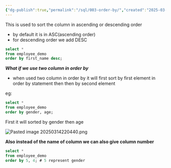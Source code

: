 ```yaml
---
{"dg-publish":true,"permalink":"/sql/003-order-by/","created":"2025-03-14T21:59:30.356+05:30","updated":"2025-03-26T16:14:44.544+05:30"}
---
```


This is used to sort the column in ascending or descending order 
- by default it is in ASC(ascending order)
- for descending order we add DESC

```sql
select *
from employee_demo
order by first_name desc;
```

***What if we use two column in order by***

- when used two column in order by it will first sort by first element in order by statement then then by second element

eg:

```sql
select *
from employee_demo
order by gender, age;
```

First it will sorted by gender then age

![Pasted image 20250314220440.png](/img/user/Attachments/Pasted%20image%2020250314220440.png)

**Also instead of the name of column we can also give column number**

```sql
select *
from employee_demo
order by 5, 4; # 5 represent gender
```
